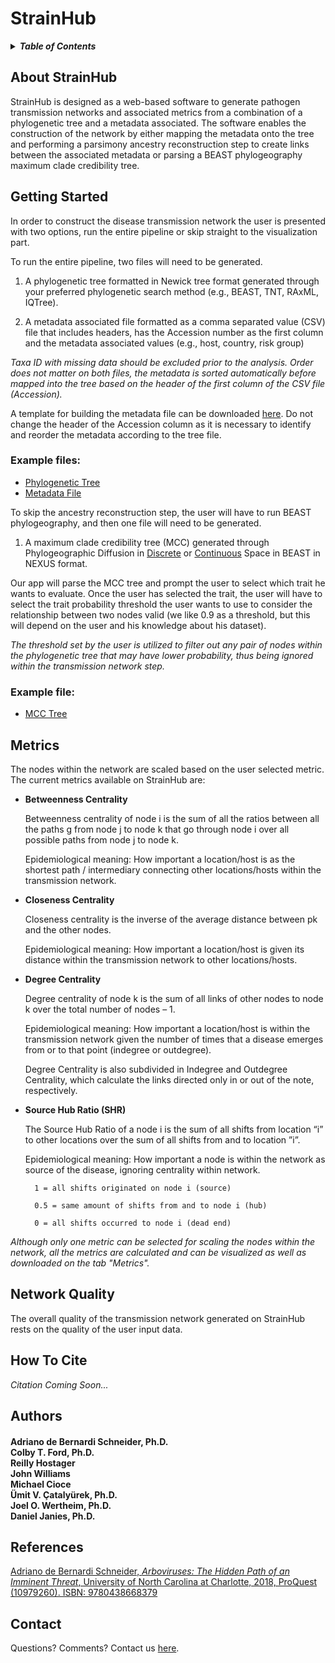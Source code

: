 # StrainHub
<details>
<summary><strong><em>Table of Contents</em></strong></summary>

* [About StrainHub](#about-strainhub)
* [Getting Started](#getting-started)
  - [Example Files](#example-files)
* [Network Quality](#network-quality)
* [How To Cite](#how-to-cite)
* [References](#references)
* [Contact](#contact)

</details>

About StrainHub
-----------------

StrainHub is designed as a web-based software to generate pathogen transmission networks and associated metrics from a combination of a phylogenetic tree and a metadata associated. The software enables the construction of the network by either  mapping the metadata onto the tree and performing a parsimony ancestry reconstruction step to create links between the associated metadata or parsing a BEAST phylogeography maximum clade credibility tree.

Getting Started
-----------------

In order to construct the disease transmission network the user is presented with two options, run the entire pipeline or skip straight to the visualization part. 

To run the entire pipeline, two files will need to be generated.

1) A phylogenetic tree formatted in Newick tree format generated through your preferred phylogenetic search method (e.g., BEAST, TNT, RAxML, IQTree).

2) A metadata associated file formatted as a comma separated value (CSV) file that includes headers, has the Accession number as the first column and the metadata associated values (e.g., host, country, risk group) 
 
_Taxa ID with missing data should be excluded prior to the analysis. Order does not matter on both files, the metadata is sorted automatically before mapped into the tree based on the header of the first column of the CSV file (Accession)._

A template for building the metadata file can be downloaded [here](https://github.com/abschneider/StrainHub/blob/master/data/example_metadata.csv). Do not change the header of the Accession column as it is necessary to identify and reorder the metadata according to the tree file.

### Example files:
- [Phylogenetic Tree](https://github.com/abschneider/StrainHub/blob/master/data/example_tree.phy)
- [Metadata File](https://github.com/abschneider/StrainHub/blob/master/data/example_metadata.csv) 

To skip the ancestry reconstruction step, the user will have to run BEAST phylogeography, and then one file will need to be generated.

1) A maximum clade credibility tree (MCC) generated through Phylogeographic Diffusion in [Discrete](http://beast.community/workshop_discrete_diffusion) or [Continuous](http://beast.community/workshop_continuous_diffusion) Space in BEAST in NEXUS format.

Our app will parse the MCC tree and prompt the user to select which trait he wants to evaluate. Once the user has selected the trait, the user will have to select the trait probability threshold the user wants to use to consider the relationship between two nodes valid (we like 0.9 as a threshold, but this will depend on the user and his knowledge about his dataset).

_The threshold set by the user is utilized to filter out any pair of nodes within the phylogenetic tree that may have lower probability, thus being ignored within the transmission network step._ 

### Example file:
- [MCC Tree](https://github.com/abschneider/StrainHub/blob/master/data/batRABV.mcc.tree)


Metrics
-----------------

The nodes within the network are scaled based on the user selected metric. The current metrics available on StrainHub are:

- __Betweenness Centrality__

	Betweenness centrality of node i is the sum of all the ratios between all the paths g from node j to node k that go through node i over all possible paths from node j to node k.

	Epidemiological meaning: How important a location/host is as the shortest path / intermediary connecting other locations/hosts within the transmission network.

- __Closeness Centrality__

	Closeness centrality is the inverse of the average distance between pk and the other nodes.

	Epidemiological meaning: How important a location/host is given its distance within the transmission network to other locations/hosts.

- __Degree Centrality__

	Degree centrality of node k is the sum of all links of other nodes to node k over the total number of nodes – 1.

	Epidemiological meaning: How important a location/host is within the transmission network given the number of times that a disease emerges from or to that point (indegree or outdegree).

	Degree Centrality is also subdivided in Indegree and Outdegree Centrality, which calculate the links directed only in or out of the note, respectively.

- __Source Hub Ratio (SHR)__

	The Source Hub Ratio of a node i is the sum of all shifts from location “i” to other locations over the sum of all shifts from and to location ”i”.

	Epidemiological meaning: How important a node is within the network as source of the disease, ignoring centrality within network.

		1 = all shifts originated on node i (source)

		0.5 = same amount of shifts from and to node i (hub)

		0 = all shifts occurred to node i (dead end)


_Although only one metric can be selected for scaling the nodes within the network, all the metrics are calculated and can be visualized as well as downloaded on the tab "Metrics"._

Network Quality
------------------------

The overall quality of the transmission network generated on StrainHub rests on the quality of the user input data.

How To Cite
------------------------
_Citation Coming Soon..._


Authors
------------------------

<h4 align = "left">Adriano de Bernardi Schneider, Ph.D.<br>Colby T. Ford, Ph.D.<br>Reilly Hostager<br>John Williams<br> Michael Cioce<br>Ümit V. Çatalyürek, Ph.D.<br>Joel O. Wertheim, Ph.D.<br>Daniel Janies, Ph.D.</h3>

References
------------------------

[Adriano de Bernardi Schneider, _Arboviruses: The Hidden Path of an Imminent Threat_, University of North Carolina at Charlotte, 2018, ProQuest (10979260). ISBN: 9780438668379](https://pqdtopen.proquest.com/pubnum/10979260.html)

Contact
------------------------
Questions? Comments? Contact us [here](mailto:adebernardischneider@ucsd.edu).
